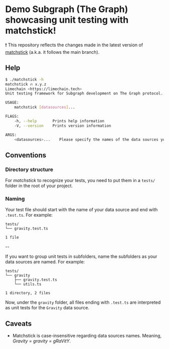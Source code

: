 # Demo Subgraph (The Graph) showcasing unit testing with matchstick!

❗ This repository reflects the changes made in the latest version of [matchstick](https://github.com/LimeChain/matchstick/) (a.k.a. it follows the main branch).

## Help
```sh
$ ./matchstick -h
matchstick 🔥 x.y.z
Limechain <https://limechain.tech>
Unit testing framework for Subgraph development on The Graph protocol.

USAGE:
    matchstick [datasources]...

FLAGS:
    -h, --help       Prints help information
    -V, --version    Prints version information

ARGS:
    <datasources>...    Please specify the names of the data sources you would like to test.
```

## Conventions

### Directory structure

For *matchstick* to recognize your tests, you need to put them in a `tests/` folder in the root of your project.

### Naming

Your test file should start with the name of your data source and end with `.test.ts`.
For example:
```
tests/
└── gravity.test.ts

1 file
```

--

If you want to group unit tests in subfolders, name the subfolders as your data sources are named.
For example:
```
tests/
└── gravity
    ├── gravity.test.ts
    └── utils.ts

1 directory, 2 files
```

Now, under the `gravity` folder, all files ending with `.test.ts` are interpreted as unit tests for the `Gravity` data source.

## Caveats

 - Matchstick is case-insensitive regarding data sources names. Meaning, *Gravity = gravity = gRaVitY*.
